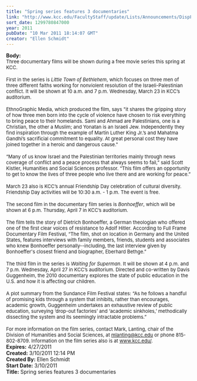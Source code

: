 ```yaml
---
title: "Spring series features 3 documentaries"
link: "http://www.kcc.edu/FacultyStaff/update/Lists/Announcements/DispForm.aspx?ID=157"
sort_date: 1299780847000
year: 2011
pubDate: "10 Mar 2011 18:14:07 GMT"
creator: "Ellen Schmidt"
---
```


<div><b>Body:</b> <div class="ExternalClassBE098191EA584C7DAE77DADA4FA14E66"><div><font size="2">Three documentary films will be shown during a free movie series this spring at KCC.</font></div>
<div><br /><font size="2">First in the series is <em>Little Town of Bethlehem</em>, which focuses on three men of three different faiths working for nonviolent resolution of the Israeli-Palestinian conflict. It will be shown at 10 a.m. and 7 p.m. Wednesday, March 23 in KCC’s auditorium.</font></div>
<div><br /><font size="2">EthnoGraphic Media, which produced the film, says &quot;it shares the gripping story of how three men born into the cycle of violence have chosen to risk everything to bring peace to their homelands. Sami and Ahmad are Palestinians, one is a Christian, the other a Muslim; and Yonatan is an Israeli Jew. Independently they find inspiration through the example of Martin Luther King Jr.’s and Mahatma Gandhi’s sacrificial commitment to equality. At great personal cost they have joined together in a heroic and dangerous cause.&quot;</font></div>
<div><br /><font size="2">“Many of us know Israel and the Palestinian territories mainly through news coverage of conflict and a peace process that always seems to fail,” said Scott Kistler, Humanities and Social Sciences professor. “This film offers an opportunity to get to know the lives of three people who live there and are working for peace.”</font></div>
<div><br /><font size="2">March 23 also is KCC’s annual Friendship Day celebration of cultural diversity. Friendship Day activities will be 10:30 a.m. - 1 p.m. The event is free.</font></div>
<div><br /><font size="2">The second film in the documentary film series is <em>Bonhoeffer</em>, which will be shown at 6 p.m. Thursday, April 7 in KCC’s auditorium.</font></div>
<div><br /><font size="2">The film tells the story of Dietrich Bonhoeffer, a German theologian who offered one of the first clear voices of resistance to Adolf Hitler. According to Full Frame Documentary Film Festival, “The film, shot on location in Germany and the United States, features interviews with family members, friends, students and associates who knew Bonhoeffer personally--including, the last interview given by Bonhoeffer's closest friend and biographer, Eberhard Bethge.”</font></div>
<div><br /><font size="2">The third film in the series is <em>Waiting for Superman</em>. It will be shown at 4 p.m. and 7 p.m. Wednesday, April 27 in KCC’s auditorium. Directed and co-written by Davis Guggenheim, the 2010 documentary explores the state of public education in the U.S. and how it is affecting our children. </font></div>
<div><br /><font size="2">A plot summary from the Sundance Film Festival states: “As he follows a handful of promising kids through a system that inhibits, rather than encourages, academic growth, Guggenheim undertakes an exhaustive review of public education, surveying ‘drop-out factories’ and ‘academic sinkholes,’ methodically dissecting the system and its seemingly intractable problems.”</font></div>
<div><br /><font size="2">For more information on the film series, contact Mark, Lanting, chair of the Division of Humanities and Social Sciences, at </font><a href="mailto:mlanting@kcc.edu"><font size="2">mlanting@kcc.edu</font></a><font size="2"> or phone 815-802-8709. Information on the film series also is at </font><a href="/"><font size="2">www.kcc.edu/</font></a><font size="2">.</font></div></div></div>
<div><b>Expires:</b> 4/27/2011</div>
<div><b>Created:</b> 3/10/2011 12:14 PM</div>
<div><b>Created By:</b> Ellen Schmidt</div>
<div><b>Start Date:</b> 3/10/2011</div>
<div><b>Title:</b> Spring series features 3 documentaries</div>

